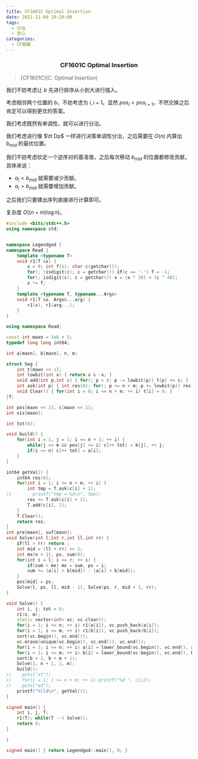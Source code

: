 ```yaml
---
title: CF1601C Optimal Insertion
date: 2021-11-09 20:20:00
tags:
  - 分治
  - 贪心
categories:
  - CF题解
---
```


<h3><center>CF1601C Optimal Insertion</center></h3>

> [CF1601C](C. Optimal Insertion)

我们不妨考虑让 $b$ 先进行排序从小到大进行插入。

考虑相邻两个位置的 $b$，不妨考虑为 $i, i + 1$。显然 $pos_i < pos_{i + 1}$，不然交换之后肯定可以得到更优的答案。

我们考虑既然有单调性，就可以进行分治。

我们考虑进行像 $\tt Dp$ 一样进行决策单调性分治，之后需要在 $O(n)$ 内算出 $b_{mid}$ 的最优位置。

我们不妨考虑钦定一个逆序对的基准值，之后每次移动 $b_{mid}$ 的位置都修改贡献，具体来说：

- $a_i < b_{mid}$ 就需要减少贡献。
- $a_i > b_{mid}$ 就需要增加贡献。

之后我们只要建出序列直接进行计算即可。

复杂度 $O((n + m) \log n)$。

```cpp
#include <bits/stdc++.h>
using namespace std;


namespace Legendgod {
namespace Read {
    template <typename T>
    void r1(T &x) {
        x = 0; int f(1); char c(getchar());
        for(; !isdigit(c); c = getchar()) if(c == '-') f = -1;
        for(; isdigit(c); c = getchar()) x = (x * 10) + (c ^ 48);
        x *= f;
    }
    template <typename T, typename...Args>
    void r1(T &x, Args&...arg) {
        r1(x), r1(arg...);
    }
}

using namespace Read;

const int maxn = 1e6 + 5;
typedef long long int64;

int a[maxn], b[maxn], n, m;

struct Seg {
    int t[maxn << 1];
    int lowbit(int x) { return x & -x; }
    void add(int p,int c) { for(; p > 0; p -= lowbit(p)) t[p] += c; }
    int ask(int p) { int res(0); for(; p <= n + m; p += lowbit(p)) res += t[p]; return res; }
    void Clear() { for(int i = 0; i <= n + m; ++ i) t[i] = 0; }
}T;

int pos[maxn << 1], c[maxn << 1];
int vis[maxn];

int tot(0);

void build() {
    for(int i = 1, j = 1; i <= n + 1; ++ i) {
        while(j <= m && pos[j] <= i) c[++ tot] = b[j], ++ j;
        if(i <= n) c[++ tot] = a[i];
    }
}

int64 getVal() {
    int64 res(0);
    for(int i = 1; i <= n + m; ++ i) {
        int tmp = T.ask(c[i] + 1);
//        printf("tmp = %d\n", tmp);
        res += T.ask(c[i] + 1);
        T.add(c[i], 1);
    }
    T.Clear();
    return res;
}
int pre[maxn], suf[maxn];
void Solve(int l,int r,int ll,int rr) {
    if(ll > rr) return ;
    int mid = (ll + rr) >> 1;
    int mx(n + 1), ps, sum(0);
    for(int i = l; i <= r; ++ i) {
        if(sum < mx) mx = sum, ps = i;
        sum += (a[i] > b[mid]) - (a[i] < b[mid]);
    }
    pos[mid] = ps;
    Solve(l, ps, ll, mid - 1), Solve(ps, r, mid + 1, rr);
}

void Solve() {
    int i, j; tot = 0;
    r1(n, m);
    static vector<int> vc; vc.clear();
    for(i = 1; i <= n; ++ i) r1(a[i]), vc.push_back(a[i]);
    for(i = 1; i <= m; ++ i) r1(b[i]), vc.push_back(b[i]);
    sort(vc.begin(), vc.end());
    vc.erase(unique(vc.begin(), vc.end()), vc.end());
    for(i = 1; i <= n; ++ i) a[i] = lower_bound(vc.begin(), vc.end(), a[i]) - vc.begin() + 1;
    for(i = 1; i <= m; ++ i) b[i] = lower_bound(vc.begin(), vc.end(), b[i]) - vc.begin() + 1;
    sort(b + 1, b + m + 1);
    Solve(1, n + 1, 1, m);
    build();
//    puts("st");
//    for(i = 1; i <= n + m; ++ i) printf("%d ", c[i]);
//    puts("ed");
    printf("%lld\n", getVal());
}

signed main() {
    int i, j, T;
    r1(T); while(T --) Solve();
    return 0;
}

}

signed main() { return Legendgod::main(), 0; }
```

